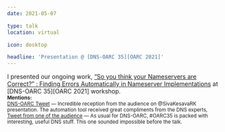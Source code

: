 ```yaml
---
date: 2021-05-07

type: talk
location: virtual

icon: desktop

headline: 'Presentation @ [DNS-OARC 35][OARC 2021]'
---
```


I presented our ongoing work, [“So you think your Nameservers are Correct?” : Finding Errors Automatically in Nameserver Implementations](https://indico.dns-oarc.net/event/38/contributions/842/) at [DNS-OARC 35][OARC 2021] workshop.
<br>
<small>**Mentions:** &nbsp;
<br>
[DNS-OARC Tweet](https://twitter.com/dnsoarc/status/1390497128825376770) — Incredible reception from the audience on 
@SivaKesavaRK presentation. The automation tool received great compliments from the DNS experts, <br>
[Tweet from one of the audience](https://twitter.com/suzworldwide/status/1390497711397421058) — As usual for DNS-OARC, #OARC35 is packed with interesting, useful DNS stuff. This one sounded impossible before the talk.
</small>